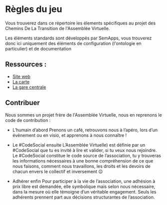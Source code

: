# Règles du jeu
Vous trouverez dans ce répertoire les élements spécifiques au projet des Chemins De La Transition de l'Assemblée Virtuelle.

Les éléments standards sont développés par SemApps, vous trouverez donc ici uniquement des éléments de configuration (l'ontologie en particulier) et de documentation

## Ressources :
* [Site web](http://lescheminsdelatransition.org/)
* [La carte](https://lescheminsdelatransition.gogocarto.fr/)
* [La gare centrale](http://lescheminsdelatransition.org/garecentrale/)

## Contribuer

Nous sommes un projet frère de l'Assemblée Virtuelle, nous en reprenons le code de contribution :

* L’humain d’abord
Prenons un café, retrouvons nous à l’apéro, lors d’un événement ou en visio, et apprenons à nous connaître !

* Le #CodeSocial ensuite
L’Assemblée Virtuelle) est définie par un #CodeSocial que tu es invité à lire et valider, si tu veux nous rejoindre. Le #CodeSocial constitue le code source de l’association, tu y trouveras les informations nécessaires à une bonne compréhension de ce que nous faisons, comment nous travaillons, les droits et les devoirs de chacun envers le collectif et inversement 😉

* Adhérer enfin
Pour participer à la vie de l’association, une adhésion à prix libre est demandée, elle symbolique mais selon nous nécessaire, dans la mesure où elle témoigne d’un véritable engagement. Seuls les adhérents prennent part aux décisions structurantes de l’association.
